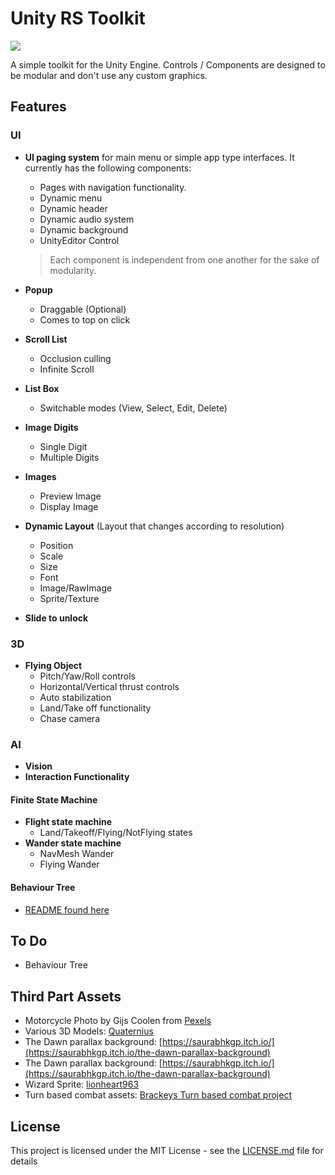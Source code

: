 # Unity RS Toolkit

<img src="https://img.shields.io/badge/ver-0.1.0--beta-blue.svg"></img>

A simple toolkit for the Unity Engine. Controls / Components are designed to be modular and don't use any custom graphics.

## Features
### UI
* **UI paging system** for main menu or simple app type interfaces. It currently has the following components:
    * Pages with navigation functionality.
    * Dynamic menu
    * Dynamic header
    * Dynamic audio system
    * Dynamic background
    * UnityEditor Control
    > Each component is independent from one another for the sake of modularity.

* **Popup**
    * Draggable (Optional)
    * Comes to top on click

* **Scroll List**
    * Occlusion culling
    * Infinite Scroll

* **List Box**
    * Switchable modes (View, Select, Edit, Delete)

* **Image Digits**
    * Single Digit
    * Multiple Digits

* **Images**
    * Preview Image
    * Display Image

* **Dynamic Layout** (Layout that changes according to resolution)
    * Position
    * Scale
    * Size
    * Font
    * Image/RawImage
    * Sprite/Texture
* **Slide to unlock**
### 3D
* **Flying Object**
    * Pitch/Yaw/Roll controls
    * Horizontal/Vertical thrust controls
    * Auto stabilization
    * Land/Take off functionality
    * Chase camera

### AI
* **Vision**
* **Interaction Functionality**
#### Finite State Machine

* **Flight state machine**
    * Land/Takeoff/Flying/NotFlying states
* **Wander state machine**
    * NavMesh Wander
    * Flying Wander

#### Behaviour Tree
* [README found here](/UnityRSToolkit/Assets/RSToolKit/Scripts/AI/Behaviour/README.md)

## To Do
* Behaviour Tree

## Third Part Assets
* Motorcycle Photo by Gijs Coolen from [Pexels](https://www.pexels.com/photo/selective-focus-photo-of-parked-blue-and-black-cafe-racer-motorcycle-2549941/)
* Various 3D Models: [Quaternius](http://www.quaternius.com/index.html)
* The Dawn parallax background: [https://saurabhkgp.itch.io/](https://saurabhkgp.itch.io/the-dawn-parallax-background)
* The Dawn parallax background: [https://saurabhkgp.itch.io/](https://saurabhkgp.itch.io/the-dawn-parallax-background)
* Wizard Sprite: [lionheart963](https://lionheart963.itch.io/wizard)
* Turn based combat assets: [Brackeys Turn based combat project](https://github.com/Brackeys/Turn-based-combat)

## License

This project is licensed under the MIT License - see the [LICENSE.md](LICENSE.md) file for details
